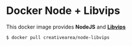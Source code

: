 # Docker Node + Libvips

This docker image provides **NodeJS** and **[Libvips](https://github.com/jcupitt/libvips)**

```bash
$ docker pull creativearea/node-libvips
```
